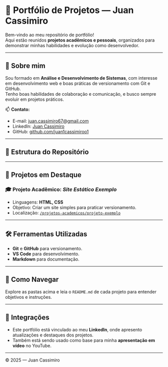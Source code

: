# 💼 Portfólio de Projetos — Juan Cassimiro

Bem-vindo ao meu repositório de portfólio!  
Aqui estão reunidos **projetos acadêmicos e pessoais**, organizados para demonstrar minhas habilidades e evolução como desenvolvedor.

---

## 🧠 Sobre mim
Sou formado em **Análise e Desenvolvimento de Sistemas**, com interesse em desenvolvimento web e boas práticas de versionamento com Git e GitHub.  
Tenho boas habilidades de colaboração e comunicação, e busco sempre evoluir em projetos práticos.

📫 **Contato:**
- E-mail: juan.cassimiro67@gmail.com
- LinkedIn: [Juan Cassimiro]([https://www.linkedin.com/in/SEU_USUARIO/](https://www.linkedin.com/feed/?trk=sem-ga_campid.12619604099_asid.149519181115_crid.725790844702_kw.linkedin_d.c_tid.kwd-148086543_n.g_mt.e_geo.9196708))
- GitHub: [github.com/juan1cassimiroo1](https://github.com/juan1cassimiroo1)

---

## 📂 Estrutura do Repositório


---

## 🧩 Projetos em Destaque

### 🎓 Projeto Acadêmico: *Site Estático Exemplo*
- Linguagens: **HTML, CSS**
- Objetivo: Criar um site simples para praticar versionamento.
- Localização: [`/projetos-academicos/projeto-exemplo`](projetos-academicos/projeto-exemplo)

---

## 🛠️ Ferramentas Utilizadas
- **Git** e **GitHub** para versionamento.
- **VS Code** para desenvolvimento.
- **Markdown** para documentação.

---

## 🚀 Como Navegar
Explore as pastas acima e leia o `README.md` de cada projeto para entender objetivos e instruções.

---

## 📢 Integrações
- Este portfólio está vinculado ao meu **LinkedIn**, onde apresento atualizações e destaques dos projetos.
- Também está sendo usado como base para minha **apresentação em vídeo** no YouTube.

---

© 2025 — Juan Cassimiro

